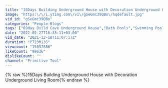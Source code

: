 ```yaml
---
title: "15Days Building Underground House with Decoration Underground Living Room"
image: "https:\/\/i.ytimg.com\/vi\/gSeGmc39QBo\/hqdefault.jpg"
vid_id: "gSeGmc39QBo"
categories: "People-Blogs"
tags: ["69day Build Cave Underground House","Bath Pools","Swimming Pools Underground"]
date: "2022-02-27T16:35:11+03:00"
vid_date: "2021-12-18T11:07:17Z"
duration: "PT23M13S"
viewcount: "15037886"
likeCount: "99636"
dislikeCount: ""
channel: "Primitive Tool"
---
```

{% raw %}15Days Building Underground House with Decoration Underground Living Room{% endraw %}
